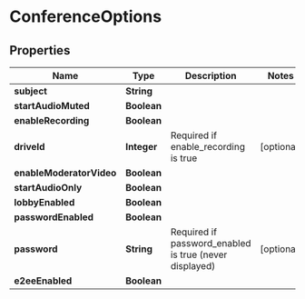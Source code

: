 

# ConferenceOptions


## Properties

| Name | Type | Description | Notes |
|------------ | ------------- | ------------- | -------------|
|**subject** | **String** |  |  |
|**startAudioMuted** | **Boolean** |  |  |
|**enableRecording** | **Boolean** |  |  |
|**driveId** | **Integer** | Required if enable_recording is true |  [optional] |
|**enableModeratorVideo** | **Boolean** |  |  |
|**startAudioOnly** | **Boolean** |  |  |
|**lobbyEnabled** | **Boolean** |  |  |
|**passwordEnabled** | **Boolean** |  |  |
|**password** | **String** | Required if password_enabled is true (never displayed) |  [optional] |
|**e2eeEnabled** | **Boolean** |  |  |



